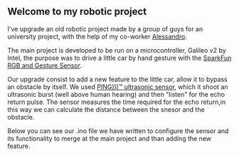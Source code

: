 ## Welcome to my robotic project

I've upgrade an old robotic project made by a group of guys for an university project, with the help of my co-worker [Alessandro](https://github.com/AMDeveloperC).

The main project is developed to be run on a microcontroller, Galileo v2 by Intel, the purpose was to drive a little car by hand gesture with the [SparkFun RGB and Gesture Sensor](https://www.sparkfun.com/products/12787).

Our upgrade consist to add a new feature to the little car, allow it to bypass an obstacle by itself. We used [PING)))™ ultrasonic sensor](https://www.parallax.com/product/28015), which it shoot an ultrasonic burst (well above human hearing) and then "listen" for the echo return pulse. The sensor measures the time required for the echo return,in this way we can calculate the distance between the snesor and the obstacle.

Below you can see our .ino file we have written to configure the sensor and its functionality to merge at the main project and than adding the new feature.

